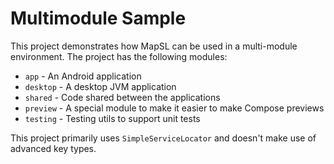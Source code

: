 # Multimodule Sample

This project demonstrates how MapSL can be used in a multi-module environment. The project has the
following modules:

- `app` - An Android application
- `desktop` - A desktop JVM application
- `shared` - Code shared between the applications
- `preview` - A special module to make it easier to make Compose previews
- `testing` - Testing utils to support unit tests

This project primarily uses `SimpleServiceLocator` and doesn't make use of advanced key types.